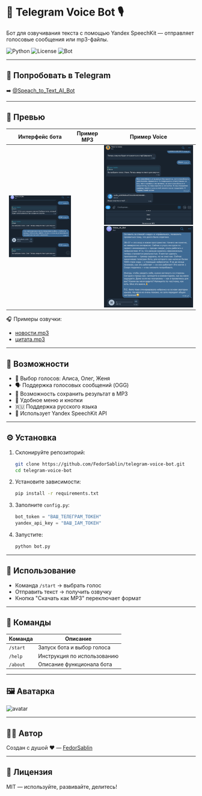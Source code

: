 # 🤖 Telegram Voice Bot 🎙

Бот для озвучивания текста с помощью Yandex SpeechKit — отправляет голосовые сообщения или mp3-файлы.

![Python](https://img.shields.io/badge/python-3.9%2B-blue?logo=python)
![License](https://img.shields.io/badge/license-MIT-green)
![Bot](https://img.shields.io/badge/Telegram-Bot-blue?logo=telegram)

---

## 📲 Попробовать в Telegram

➡️ [@Speach_to_Text_AI_Bot](https://t.me/Speach_to_Text_AI_Bot)

---

## 📸 Превью

| Интерфейс бота | Пример MP3 | Пример Voice |
|----------------|------------|---------------|
| ![preview](https://github.com/FedorSablin/telegram-voice-bot/blob/main/screenshots/Screenshot_1.png?raw=true) | | ![preview](https://github.com/FedorSablin/telegram-voice-bot/blob/main/screenshots/Screenshot_3.png?raw=true) ![preview](https://github.com/FedorSablin/telegram-voice-bot/blob/main/screenshots/Screenshot_2.png?raw=true)  |

🎧 Примеры озвучки:

- [новости.mp3](https://github.com/FedorSablin/telegram-voice-bot/blob/main/audio/новости.mp3?raw=true)
- [цитата.mp3](https://github.com/FedorSablin/telegram-voice-bot/blob/main/audio/цитата.mp3?raw=true)

---

## 🚀 Возможности

- 🔘 Выбор голосов: Алиса, Олег, Женя
- 🗣️ Поддержка голосовых сообщений (OGG)
- 💾 Возможность сохранить результат в MP3
- 📲 Удобное меню и кнопки
- 🇷🇺 Поддержка русского языка
- 🧠 Использует Yandex SpeechKit API

---

## ⚙️ Установка

1. Склонируйте репозиторий:

   ```bash
   git clone https://github.com/FedorSablin/telegram-voice-bot.git
   cd telegram-voice-bot
   ```

2. Установите зависимости:

   ```bash
   pip install -r requirements.txt
   ```

3. Заполните `config.py`:

   ```python
   bot_token = "ВАШ_ТЕЛЕГРАМ_ТОКЕН"
   yandex_api_key = "ВАШ_IAM_ТОКЕН"
   ```

4. Запустите:

   ```bash
   python bot.py
   ```

---

## 📎 Использование

- Команда `/start` → выбрать голос
- Отправить текст → получить озвучку
- Кнопка "Скачать как MP3" переключает формат

---

## 💬 Команды

| Команда     | Описание                              |
|-------------|----------------------------------------|
| `/start`    | Запуск бота и выбор голоса             |
| `/help`     | Инструкция по использованию            |
| `/about`    | Описание функционала бота              |

---

## 🖼️ Аватарка

![avatar](https://github.com/FedorSablin/telegram-voice-bot/blob/main/screenshots/avatar.png?raw=true)

---

## 🧑‍💻 Автор

Создан с душой ❤️ — [FedorSablin](https://github.com/FedorSablin/)

---

## 🪪 Лицензия

MIT — используйте, развивайте, делитесь!
